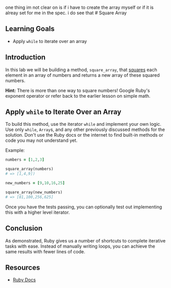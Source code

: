 one thing im not clear on is if i have to create the array myself or if it is alreay set for me in the spec. i do see that # Square Array

## Learning Goals

- Apply `while` to iterate over an array

## Introduction

In this lab we will be building a method, `square_array`, that
[squares](https://en.wikipedia.org/wiki/Square_(algebra)) each element in an
array of numbers and returns a new array of these squared numbers.

**Hint:** There is more than one way to square numbers! Google Ruby's exponent
operator or refer back to the earlier lesson on simple math.

## Apply `while` to Iterate Over an Array

To build this method, use the iterator `while` and implement your own logic. Use
only `while`, `Array`s, and any other previously discussed methods for the
solution. Don't use the Ruby docs or the internet to find built-in methods or
code you may not understand yet.

Example:

```ruby
numbers = [1,2,3]

square_array(numbers)
# => [1,4,9])

new_numbers = [9,10,16,25]

square_array(new_numbers)
# => [81,100,256,625]
```
Once you have the tests passing, you can optionally test out implementing this
with a higher level iterator.

## Conclusion

As demonstrated, Ruby gives us a number of shortcuts to complete iterative tasks
with ease. Instead of manually writing loops, you can achieve the same results
with fewer lines of code.

## Resources
* [Ruby Docs](http://www.ruby-doc.org/core-2.1.2/)